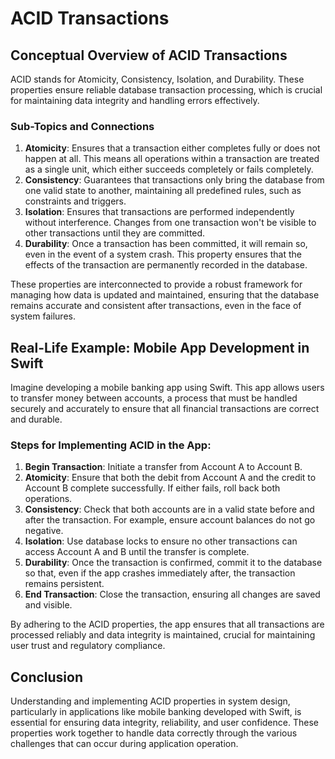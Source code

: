 # ACID Transactions

## Conceptual Overview of ACID Transactions

ACID stands for Atomicity, Consistency, Isolation, and Durability. These properties ensure reliable database transaction processing, which is crucial for maintaining data integrity and handling errors effectively.

### Sub-Topics and Connections

1. **Atomicity**: Ensures that a transaction either completes fully or does not happen at all. This means all operations within a transaction are treated as a single unit, which either succeeds completely or fails completely.
2. **Consistency**: Guarantees that transactions only bring the database from one valid state to another, maintaining all predefined rules, such as constraints and triggers.
3. **Isolation**: Ensures that transactions are performed independently without interference. Changes from one transaction won't be visible to other transactions until they are committed.
4. **Durability**: Once a transaction has been committed, it will remain so, even in the event of a system crash. This property ensures that the effects of the transaction are permanently recorded in the database.

These properties are interconnected to provide a robust framework for managing how data is updated and maintained, ensuring that the database remains accurate and consistent after transactions, even in the face of system failures.

## Real-Life Example: Mobile App Development in Swift

Imagine developing a mobile banking app using Swift. This app allows users to transfer money between accounts, a process that must be handled securely and accurately to ensure that all financial transactions are correct and durable.

### Steps for Implementing ACID in the App:

1. **Begin Transaction**: Initiate a transfer from Account A to Account B.
2. **Atomicity**: Ensure that both the debit from Account A and the credit to Account B complete successfully. If either fails, roll back both operations.
3. **Consistency**: Check that both accounts are in a valid state before and after the transaction. For example, ensure account balances do not go negative.
4. **Isolation**: Use database locks to ensure no other transactions can access Account A and B until the transfer is complete.
5. **Durability**: Once the transaction is confirmed, commit it to the database so that, even if the app crashes immediately after, the transaction remains persistent.
6. **End Transaction**: Close the transaction, ensuring all changes are saved and visible.

By adhering to the ACID properties, the app ensures that all transactions are processed reliably and data integrity is maintained, crucial for maintaining user trust and regulatory compliance.

## Conclusion

Understanding and implementing ACID properties in system design, particularly in applications like mobile banking developed with Swift, is essential for ensuring data integrity, reliability, and user confidence. These properties work together to handle data correctly through the various challenges that can occur during application operation.
